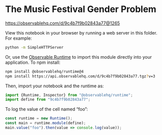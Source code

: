 # The Music Festival Gender Problem

https://observablehq.com/d/9c4b7f9b02843a77@1265

View this notebook in your browser by running a web server in this folder. For
example:

~~~sh
python -m SimpleHTTPServer
~~~

Or, use the [Observable Runtime](https://github.com/observablehq/runtime) to
import this module directly into your application. To npm install:

~~~sh
npm install @observablehq/runtime@4
npm install https://api.observablehq.com/d/9c4b7f9b02843a77.tgz?v=3
~~~

Then, import your notebook and the runtime as:

~~~js
import {Runtime, Inspector} from "@observablehq/runtime";
import define from "9c4b7f9b02843a77";
~~~

To log the value of the cell named “foo”:

~~~js
const runtime = new Runtime();
const main = runtime.module(define);
main.value("foo").then(value => console.log(value));
~~~
